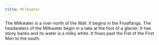 ```yaml
---
title: Milkwater
---
```


The Milkwater is a river north of the Wall. It begins in the Frostfangs. The headwaters of the Milkwater begin in a lake at the foot of a glacier. It has stony banks and its water is a milky white. It flows past the Fist of the First Men to the south.






